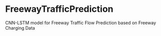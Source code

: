 # FreewayTrafficPrediction
CNN-LSTM model for Freeway Traffic Flow Prediction based on Freeway Charging Data
